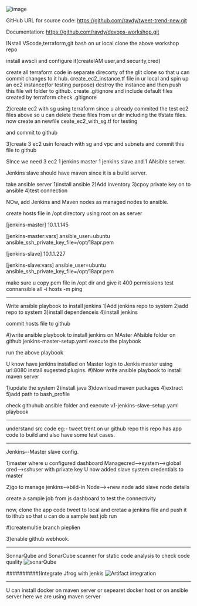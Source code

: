 ![image](https://github.com/testoranit/vlaxyproj2/assets/124513439/08b4092e-c0d1-4d61-a1f8-7f3e55cef037)

GitHub URL for source code: https://github.com/ravdy/tweet-trend-new.git

Documentation: https://github.com/ravdy/devops-workshop.git

INstall VScode,terraform,git bash on ur local
clone the above workshop repo

install awscli and configure it(createIAM user,and security,cred)

create all terraform code in separate direcorty of the glit clone so that u can commit changes to it hub.
create_ec2_instance.tf file in ur local
and spin up an ec2 instance(for testing purpose)
destroy the instance and then push this file wit folder to github.
create .gitignore and include default files created by terraform check .gitignore

2)create ec2 with sg using terraform
since u already commited the test ec2 files above so u can delete these files from ur dir including the tfstate files.
now create an newfile ceate_ec2_with_sg.tf for testing

and commit to github

3)create 3 ec2 usin foreach with sg and vpc and subnets
and commit this file to github

SInce we need 3 ec2 1 jenkins master 1 jenkins slave and 1 ANsible server.

Jenkins slave should have maven since it is a build server.

take ansible server
1)install ansible
2)Add inventory
3)cpoy private key on to ansible
4)test connection

NOw, add Jenkins and Maven nodes as managed nodes to ansible.

create hosts file in /opt directory using root on as server

[jenkins-master]
10.1.1.145

[jenkins-master:vars]
ansible_user=ubuntu
ansible_ssh_private_key_file=/opt/18apr.pem

[jenkins-slave]
10.1.1.227

[jenkins-slave:vars]
ansible_user=ubuntu
ansible_ssh_private_key_file=/opt/18apr.pem


make sure u copy pem file in /opt dir
and give it 400 permissions
test connansible all  -i hosts -m ping

****************
Write ansible playbook to install jenkins
1)Add jenkins repo to system
2)add repo to system
3)install dependenceis
4)install jenkins

commit hosts file to github

#)write ansible playbook to install jenkins on MAster
ANsible folder on github jenkins-master-setup.yaml
execute the playbook 

run the above playbook

U know have jenkins installed on Master
login to Jenkis master using url:8080
install sugested plugins.
#)Now write ansible playbook to install maven server

1)update the system
2)install java
3)download maven packages
4)extract
5)add path to bash_profile

check githuhub ansible folder and execute v1-jenkins-slave-setup.yaml playbook


************
understand src code
eg:- tweet trent on ur github repo
this repo has app code to build and also have some test cases.

**************
Jenkins--Master slave config.

1)master where u configured dashboard
Managecred-->system-->global cred-->sshuser with private key
U now added slave system credentials to master

2)go to manage jenkins-->bild-in Node-->+new node add slave node details

create a sample job from js dashboard to test the connectivity

now,
clone the app code tweet to local
and cretae a jenkins file and push it to ithub
so that u can do a sample test job run

#)createmultie branch pieplien

3)enable github webhook.
*************
SonnarQube and SonarCube scanner
for static code analysis to check code quality
![sonarQube](https://github.com/testoranit/vlaxyproj2/assets/124513439/9fa2eb2e-e2d9-4184-93ef-1f9825b59195)


##########)Integrate Jfrog with jenkis
![Artifact integration](https://github.com/testoranit/vlaxyproj2/assets/124513439/2e55f8e8-0e9e-44a7-bece-001813b0f499)

****************************
U can install docker on maven server or sepearet docker host or on ansible server
here we are using maven server




